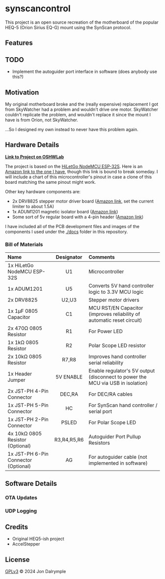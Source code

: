 # synscancontrol

This project is an open source recreation of the motherboard of the popular HEQ-5 (Orion Sirius EQ-G) mount using the SynScan protocol.

## Features

## TODO

- Implement the autoguider port interface in software (does anybody use this?)

## Motivation

My original motherboard broke and the (really expensive) replacement I got from SkyWatcher had a problem and wouldn't drive one motor. SkyWatcher couldn't replicate the problem, and wouldn't replace it since the mount I have is from Orion, not SkyWatcher.

...So I designed my own instead to never have this problem again.

## Hardware Details

[**Link to Project on OSHWLab**](https://oshwlab.com/j_dalrym2/synscan-control-rev-1_copy_copy)

The project is based on the [HiLetGo NodeMCU ESP-32S](http://www.hiletgo.com/ProductDetail/1906566.html). Here is an [Amazon link to the one I have](https://www.amazon.com/gp/product/B0718T232Z), though this link is bound to break someday. I will include a chart of this microcontroller's pinout in case a clone of this board matching the same pinout might work.

Other key hardware components are:
- 2x DRV8825 stepper motor driver board ([Amazon link](https://www.amazon.com/gp/product/B07XF2LYC8), set the current limiter to about 1.5A)
- 1x ADUM1201 magnetic isolator board ([Amazon link](https://www.amazon.com/gp/product/B0725BJMTQ))
- Some sort of 5v regular board with a 4-pin header ([Amazon link](https://www.amazon.com/gp/product/B08JZ5FVLC))

I have included all of the PCB development files and images of the components I used under the [./docs](./docs) folder in this repository.

### Bill of Materials
|                Name                 | Designator |                                   Comments                                     |
|:------------------------------------|:----------:|:-------------------------------------------------------------------------------|
|1x HiLetGo NodeMCU ESP-32S           |U1          |Microcontroller                                                                 |
|1x ADUM1201                          |U5          |Converts 5V hand controller logic to 3.3V MCU logic                             |
|2x DRV8825                           |U2,U3       |Stepper motor drivers                                                           |
|1x 1μF 0805 Capacitor                |C1          |MCU RST/EN Capacitor (improves reliability of automatic reset circuit)          |
|2x 470Ω 0805 Resistor                |R1          |For Power LED                                                                   |
|1x 1kΩ 0805 Resistor                 |R2          |Polar Scope LED resistor                                                        |
|2x 10kΩ 0805 Resistor                |R7,R8       |Improves hand controller serial reliability                                     |
|1x Header Jumper                     |5V ENABLE   |Enable regulator's 5V output (disconnect to power the MCU via USB in isolation) |
|2x JST-PH 4-Pin Connector            |DEC,RA      |For DEC/RA cables                                                               |
|1x JST-PH 5-Pin Connector            |HC          |For SynScan hand controller / serial port                                       |
|1x JST-PH 2-Pin Connector            |PSLED       |For Polar Scope LED                                                             |
|4x 10kΩ 0805 Resistor (Optional)     |R3,R4,R5,R6 |Autoguider Port Pullup Resistors                                                |
|1x JST-PH 6-Pin Connector (Optional) |AG          |For autoguider cable (not implemented in software)                              |

## Software Details

### OTA Updates

### UDP Logging

## Credits

- Original HEQ5-ish project
- AccelStepper

## License

[GPLv3](https://choosealicense.com/licenses/gpl-3.0/) &copy; 2024 Jon Dalrymple